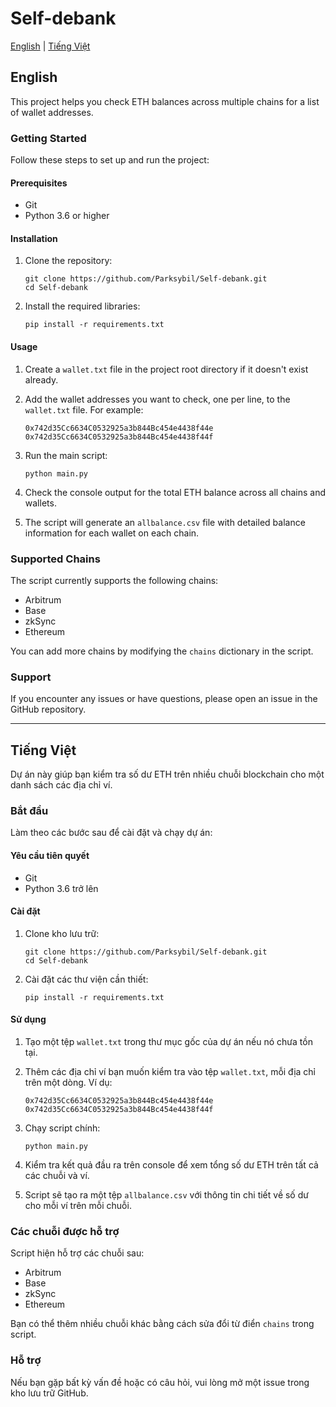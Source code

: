 # Self-debank

[English](#english) | [Tiếng Việt](#tiếng-việt)

## English

This project helps you check ETH balances across multiple chains for a list of wallet addresses.

### Getting Started

Follow these steps to set up and run the project:

#### Prerequisites

- Git
- Python 3.6 or higher

#### Installation

1. Clone the repository:
   ```
   git clone https://github.com/Parksybil/Self-debank.git
   cd Self-debank
   ```

2. Install the required libraries:
   ```
   pip install -r requirements.txt
   ```

#### Usage

1. Create a `wallet.txt` file in the project root directory if it doesn't exist already.

2. Add the wallet addresses you want to check, one per line, to the `wallet.txt` file. For example:
   ```
   0x742d35Cc6634C0532925a3b844Bc454e4438f44e
   0x742d35Cc6634C0532925a3b844Bc454e4438f44f
   ```

3. Run the main script:
   ```
   python main.py
   ```

4. Check the console output for the total ETH balance across all chains and wallets.

5. The script will generate an `allbalance.csv` file with detailed balance information for each wallet on each chain.

### Supported Chains

The script currently supports the following chains:
- Arbitrum
- Base
- zkSync
- Ethereum

You can add more chains by modifying the `chains` dictionary in the script.

### Support

If you encounter any issues or have questions, please open an issue in the GitHub repository.

---

## Tiếng Việt

Dự án này giúp bạn kiểm tra số dư ETH trên nhiều chuỗi blockchain cho một danh sách các địa chỉ ví.

### Bắt đầu

Làm theo các bước sau để cài đặt và chạy dự án:

#### Yêu cầu tiên quyết

- Git
- Python 3.6 trở lên

#### Cài đặt

1. Clone kho lưu trữ:
   ```
   git clone https://github.com/Parksybil/Self-debank.git
   cd Self-debank
   ```

2. Cài đặt các thư viện cần thiết:
   ```
   pip install -r requirements.txt
   ```

#### Sử dụng

1. Tạo một tệp `wallet.txt` trong thư mục gốc của dự án nếu nó chưa tồn tại.

2. Thêm các địa chỉ ví bạn muốn kiểm tra vào tệp `wallet.txt`, mỗi địa chỉ trên một dòng. Ví dụ:
   ```
   0x742d35Cc6634C0532925a3b844Bc454e4438f44e
   0x742d35Cc6634C0532925a3b844Bc454e4438f44f
   ```

3. Chạy script chính:
   ```
   python main.py
   ```

4. Kiểm tra kết quả đầu ra trên console để xem tổng số dư ETH trên tất cả các chuỗi và ví.

5. Script sẽ tạo ra một tệp `allbalance.csv` với thông tin chi tiết về số dư cho mỗi ví trên mỗi chuỗi.

### Các chuỗi được hỗ trợ

Script hiện hỗ trợ các chuỗi sau:
- Arbitrum
- Base
- zkSync
- Ethereum

Bạn có thể thêm nhiều chuỗi khác bằng cách sửa đổi từ điển `chains` trong script.

### Hỗ trợ

Nếu bạn gặp bất kỳ vấn đề hoặc có câu hỏi, vui lòng mở một issue trong kho lưu trữ GitHub.
